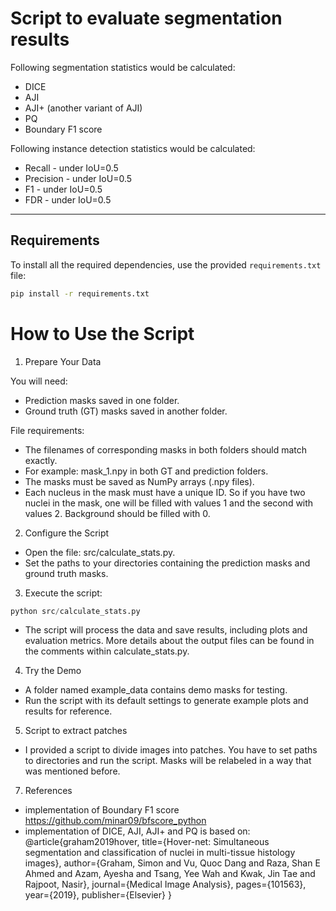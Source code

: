 # Script to evaluate segmentation results

Following segmentation statistics would be calculated:
- DICE
- AJI
- AJI+ (another variant of AJI)
- PQ
- Boundary F1 score
      
Following instance detection statistics would be calculated:
- Recall -  under IoU=0.5
- Precision -  under IoU=0.5
- F1 -  under IoU=0.5
- FDR -  under IoU=0.5

---

## Requirements

To install all the required dependencies, use the provided `requirements.txt` file:

```bash
pip install -r requirements.txt
```

# How to Use the Script

1. Prepare Your Data

You will need:
- Prediction masks saved in one folder.
- Ground truth (GT) masks saved in another folder.

File requirements:
- The filenames of corresponding masks in both folders should match exactly.
- For example: mask_1.npy in both GT and prediction folders.
- The masks must be saved as NumPy arrays (.npy files).
- Each nucleus in the mask must have a unique ID. So if you have two nuclei in the mask, one will be filled with values 1 and the second with values 2. Background should be filled with 0.

2. Configure the Script
- Open the file: src/calculate_stats.py.
- Set the paths to your directories containing the prediction masks and ground truth masks.

3. Execute the script:

```python
python src/calculate_stats.py
```
- The script will process the data and save results, including plots and evaluation metrics. More details about the output files can be found in the comments within calculate_stats.py.

4. Try the Demo
- A folder named example_data contains demo masks for testing.
- Run the script with its default settings to generate example plots and results for reference.

5. Script to extract patches
- I provided a script to divide images into patches. You have to set paths to directories and run the script. Masks will be relabeled in a way that was mentioned before.  

7. References
- implementation of Boundary F1 score
https://github.com/minar09/bfscore_python
- implementation of DICE, AJI, AJI+ and PQ is based on:
@article{graham2019hover,
  title={Hover-net: Simultaneous segmentation and classification of nuclei in multi-tissue histology images},
  author={Graham, Simon and Vu, Quoc Dang and Raza, Shan E Ahmed and Azam, Ayesha and Tsang, Yee Wah and Kwak, Jin Tae and Rajpoot, Nasir},
  journal={Medical Image Analysis},
  pages={101563},
  year={2019},
  publisher={Elsevier}
}
